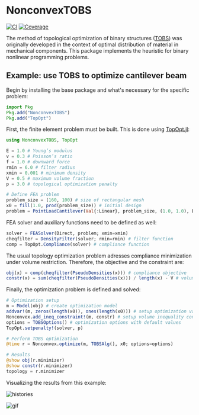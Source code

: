 # NonconvexTOBS

[![CI](https://github.com/JuliaNonconvex/NonconvexTOBS.jl/workflows/CI/badge.svg?branch=main)](https://github.com/JuliaNonconvex/NonconvexTOBS.jl/actions?query=workflow%3ACI)
[![Coverage](https://codecov.io/gh/JuliaNonconvex/NonconvexTOBS.jl/branch/main/graph/badge.svg)](https://codecov.io/gh/JuliaNonconvex/NonconvexTOBS.jl)

The method of topological optimization of binary structures ([TOBS](https://www.sciencedirect.com/science/article/abs/pii/S0168874X17305619?via%3Dihub)) was originally developed in the context of optimal distribution of material in mechanical components. This package implements the heuristic for binary nonlinear programming problems.

## Example: use TOBS to optimize cantilever beam

Begin by installing the base package and what's necessary for the specific problem:

```julia
import Pkg
Pkg.add("NonconvexTOBS")
Pkg.add("TopOpt")
```

First, the finite element problem must be built. This is done using [TopOpt.jl](https://github.com/JuliaTopOpt/TopOpt.jl):

```julia
using NonconvexTOBS, TopOpt

E = 1.0 # Young’s modulus
v = 0.3 # Poisson’s ratio
f = 1.0 # downward force
rmin = 6.0 # filter radius
xmin = 0.001 # minimum density
V = 0.5 # maximum volume fraction
p = 3.0 # topological optimization penalty

# Define FEA problem
problem_size = (160, 100) # size of rectangular mesh
x0 = fill(1.0, prod(problem_size)) # initial design
problem = PointLoadCantilever(Val{:Linear}, problem_size, (1.0, 1.0), E, v, f)
```

FEA solver and auxiliary functions need to be defined as well:

```julia
solver = FEASolver(Direct, problem; xmin=xmin)
cheqfilter = DensityFilter(solver; rmin=rmin) # filter function
comp = TopOpt.Compliance(solver) # compliance function
```

The usual topology optimization problem adresses compliance minimization under volume restriction. Therefore, the objective and the constraint are:

```julia
obj(x) = comp(cheqfilter(PseudoDensities(x))) # compliance objective
constr(x) = sum(cheqfilter(PseudoDensities(x))) / length(x) - V # volume fraction constraint
```

Finally, the optimization problem is defined and solved:

```julia
# Optimization setup
m = Model(obj) # create optimization model
addvar!(m, zeros(length(x0)), ones(length(x0))) # setup optimization variables
Nonconvex.add_ineq_constraint!(m, constr) # setup volume inequality constraint
options = TOBSOptions() # optimization options with default values
TopOpt.setpenalty!(solver, p)

# Perform TOBS optimization
@time r = Nonconvex.optimize(m, TOBSAlg(), x0; options=options)

# Results
@show obj(r.minimizer)
@show constr(r.minimizer)
topology = r.minimizer
```

Visualizing the results from this example:

![histories](https://user-images.githubusercontent.com/84910559/164938659-797a6a6d-3518-4f7b-a4ff-24b43b822080.png)

![gif](https://user-images.githubusercontent.com/19524993/167059067-f08502a8-c62d-4d62-a2df-e132efc5e25c.gif)

